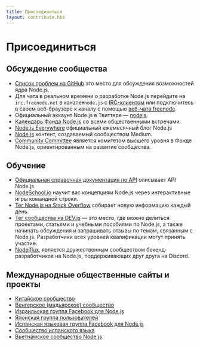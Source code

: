```yaml
---
title: Присоединиться
layout: contribute.hbs
---
```


# Присоединиться

## Обсуждение сообщества

- [Список проблем на GitHub](https://github.com/nodejs/node/issues) это место для обсуждения возможностей ядра Node.js.
- Для чата в реальном времени о разработке Node.js перейдите на `irc.freenode.net` в канале`#node.js` с [IRC-клиентом](https://en.wikipedia.org/wiki/Comparison_of_Internet_Relay_Chat_clients) или подключитесь в своем веб-браузере к каналу с помощью [веб-чата freenode](https://webchat.freenode.net/#node.js).
- Официальный аккаунт Node.js в Твиттере ― [nodejs](https://twitter.com/nodejs).
- [Календарь Фонда Node.js](https://nodejs.org/calendar) со всеми общественными встречами.
- [Node.js Everywhere](https://newsletter.nodejs.org) официальный ежемесячный блог Node.js
- [Node.js](https://medium.com/the-node-js-collection) контент, создаваемый сообществом Medium.
- [Community Committee](https://github.com/nodejs/community-committee) является комитетом высшего уровня в Фонде Node.js, ориентированным на развитие сообщества.


## Обучение

- [Официальная справочная документация по API](/api/) описывает API Node.js
- [NodeSchool.io](https://nodeschool.io/) научит вас концепциям Node.js через интерактивные игры командной строки.
- [Тег Node.js на Stack Overflow](https://stackoverflow.com/questions/tagged/node.js) собирает новую информацию каждый день.
- [Тег сообщества на DEV.js](https://dev.to/t/node) ― это место, где можно делиться проектами, статьями и учебными
  пособиями по Node.js, а также начинать обсуждения и запрашивать отзывы по темам, связанным с Node.js. Разработчики
  всех уровней квалификации могут принять участие.
- [Nodeiflux](https://discordapp.com/invite/vUsrbjd), является дружественным сообществом бекенд-разработчиков на Node.js,
  поддерживающих друг друга на Discord.

## Международные общественные сайты и проекты

- [Китайское сообщество](https://cnodejs.org/)
- [Венгерское (мадьярское) сообщество](https://nodehun.blogspot.com/)
- [Израильская группа Facebook для Node.js](https://www.facebook.com/groups/node.il/)
- [Японская группа пользователей](https://nodejs.jp/)
- [Испанская языковая группа Facebook для Node.js](https://www.facebook.com/groups/node.es/)
- [Сообщество испанского языка](http://nodehispano.com)
- [Вьетнамское сообщество Node.js](https://www.facebook.com/nodejs.vn/)

